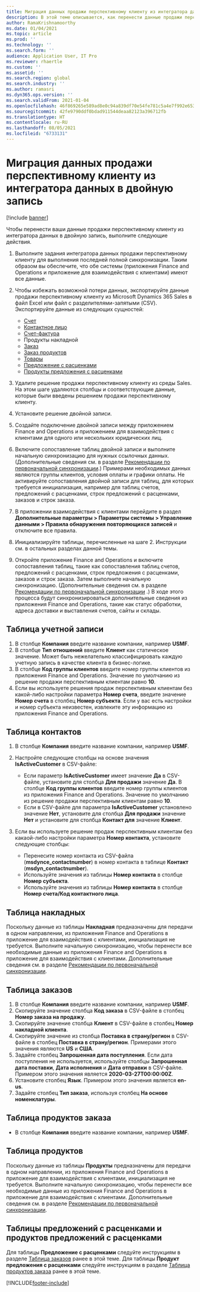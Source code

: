 ```yaml
---
title: Миграция данных продажи перспективному клиенту из интегратора данных в двойную запись
description: В этой теме описывается, как перенести данные продажи перспективному клиенту из интегратора данных в двойную запись.
author: RamaKrishnamoorthy
ms.date: 01/04/2021
ms.topic: article
ms.prod: ''
ms.technology: ''
ms.search.form: ''
audience: Application User, IT Pro
ms.reviewer: rhaertle
ms.custom: ''
ms.assetid: ''
ms.search.region: global
ms.search.industry: ''
ms.author: ramasri
ms.dyn365.ops.version: ''
ms.search.validFrom: 2021-01-04
ms.openlocfilehash: 46f869265e589ad8e0c94a839df70e54fe781c5a4e7f992e6534e883b21801ae
ms.sourcegitcommit: 42fe9790ddf0bdad911544deaa82123a396712fb
ms.translationtype: HT
ms.contentlocale: ru-RU
ms.lasthandoff: 08/05/2021
ms.locfileid: "6733131"
---
```

# <a name="migrate-prospect-to-cash-data-from-data-integrator-to-dual-write"></a>Миграция данных продажи перспективному клиенту из интегратора данных в двойную запись

[!include [banner](../../includes/banner.md)]

Чтобы перенести ваши данные продажи перспективному клиенту из интегратора данных в двойную запись, выполните следующие действия.

1. Выполните задания интегратора данных продажи перспективному клиенту для выполнения последней полной синхронизации. Таким образом вы обеспечите, что обе системы (приложения Finance and Operations и приложение для взаимодействия с клиентами) имеют все данные.
2. Чтобы избежать возможной потери данных, экспортируйте данные продажи перспективному клиенту из Microsoft Dynamics 365 Sales в файл Excel или файл с разделителями-запятыми (CSV). Экспортируйте данные из следующих сущностей:

    - [Счет](#account-table)
    - [Контактное лицо](#contact-table)
    - [Счет-фактура](#invoice-table)
    - Продукты накладной
    - [Заказ](#order-table)
    - [Заказ продуктов](#order-products-table)
    - [Товары](#products-table)
    - [Предложение с расценками](#quote-and-quote-product-tables)
    - [Продукты предложения с расценками](#quote-and-quote-product-tables)

3. Удалите решение продажи перспективному клиенту из среды Sales. На этом шаге удаляются столбцы и соответствующие данные, которые были введены решением продажи перспективному клиенту.
4. Установите решение двойной записи.
5. Создайте подключение двойной записи между приложением Finance and Operations и приложением для взаимодействия с клиентами для одного или нескольких юридических лиц.
6. Включите сопоставление таблиц двойной записи и выполните начальную синхронизацию для нужных ссылочных данных. (Дополнительные сведения см. в разделе [Рекомендации по первоначальной синхронизации](initial-sync-guidance.md).) Примерами необходимых данных являются группы клиентов, условия оплаты и графики оплаты. Не активируйте сопоставления двойной записи для таблиц, для которых требуется инициализация, например для таблиц счетов, предложений с расценками, строк предложений с расценками, заказов и строк заказа.
7. В приложении взаимодействия с клиентами перейдите в раздел **Дополнительные параметры \> Параметры системы \> Управление данными \> Правила обнаружения повторяющихся записей** и отключите все правила.
8. Инициализируйте таблицы, перечисленные на шаге 2. Инструкции см. в остальных разделах данной темы.
9. Откройте приложение Finance and Operations и включите сопоставления таблиц, такие как сопоставления таблиц счетов, предложений с расценками, строк предложения с расценками, заказов и строк заказа. Затем выполните начальную синхронизацию. (Дополнительные сведения см. в разделе [Рекомендации по первоначальной синхронизации](initial-sync-guidance.md) .) В ходе этого процесса будут синхронизироваться дополнительные сведения из приложения Finance and Operations, такие как статус обработки, адреса доставки и выставления счетов, сайты и склады.

## <a name="account-table"></a>Таблица учетной записи

1. В столбце **Компания** введите название компании, например **USMF**.
2. В столбце **Тип отношений** введите **Клиент** как статическое значение. Может быть нежелательно классифицировать каждую учетную запись в качестве клиента в бизнес-логике.
3. В столбце **Код группы клиентов** введите номер группы клиентов из приложения Finance and Operations. Значение по умолчанию из решение продажи перспективным клиентам равно **10**.
4. Если вы используете решения продаж перспективным клиентам без какой-либо настройки параметра **Номер счета**, введите значение **Номер счета** в столбец **Номер субъекта**. Если у вас есть настройки и номер субъекта неизвестен, извлеките эту информацию из приложения Finance and Operations.

## <a name="contact-table"></a>Таблица контактов

1. В столбце **Компания** введите название компании, например **USMF**.
2. Настройте следующие столбцы на основе значения **IsActiveCustomer** в CSV-файле:

    - Если параметр **IsActiveCustomer** имеет значение **Да** в CSV-файле, установите для столбца **Для продажи** значение **Да**. В столбце **Код группы клиентов** введите номер группы клиентов из приложения Finance and Operations. Значение по умолчанию из решение продажи перспективным клиентам равно **10**.
    - Если в CSV-файле для параметра **IsActiveCustomer** установлено значение **Нет**, установите для столбца **Для продажи** значение **Нет** и установите для столбца **Контакт для** значение **Клиент**.

3. Если вы используете решение продаж перспективным клиентам без какаой-либо настройки параметра **Номер контакта**, установите следующие столбцы:

    - Перенесите номер контакта из CSV-файла (**msdynce\_contactnumber**) в номер контакта в таблице **Контакт** (**msdyn\_contactnumber**).
    - Используйте значения из таблицы **Номер контакта** в столбце **Номер субъекта**.
    - Используйте значения из таблицы **Номер контакта** в столбце **Номер счета/Код контактного лица**.

## <a name="invoice-table"></a>Таблица накладных

Поскольку данные из таблицы **Накладная** предназначены для передачи в одном направлении, из приложения Finance and Operations в приложение для взаимодействия с клиентами, инициализация не требуется. Выполните начальную синхронизацию, чтобы перенести все необходимые данные из приложения Finance and Operations в приложение для взаимодействия с клиентами. Дополнительные сведения см. в разделе [Рекомендации по первоначальной синхронизации](initial-sync-guidance.md).

## <a name="order-table"></a>Таблица заказов

1. В столбце **Компания** введите название компании, например **USMF**.
2. Скопируйте значение столбца **Код заказа** в CSV-файле в столбец **Номер заказа на продажу**.
3. Скопируйте значение столбца **Клиент** в CSV-файле в столбец **Номер накладной клиента**.
4. Скопируйте значение из столбца **Поставка в страну/регион** в CSV-файле в столбец **Поставка в страну/регион**. Примерами этого значения являются **US** и **США**.
5. Задайте столбец **Запрошенная дата поступления**. Если дата поступления не используется, используйте столбцы **Запрошенная дата поставки**, **Дата исполнения** и **Дата отправки** в CSV-файле. Примером этого значения является **2020-03-27T00:00:00Z**.
6. Установите столбец **Язык**. Примером этого значения является **en-us**.
7. Задайте столбец **Тип заказа**, используя столбец **На основе номенклатуры**.

## <a name="order-products-table"></a>Таблица продуктов заказа

- В столбце **Компания** введите название компании, например **USMF**.

## <a name="products-table"></a>Таблица продуктов

Поскольку данные из таблицы **Продукты** предназначены для передачи в одном направлении, из приложения Finance and Operations в приложение для взаимодействия с клиентами, инициализация не требуется. Выполните начальную синхронизацию, чтобы перенести все необходимые данные из приложения Finance and Operations в приложение для взаимодействия с клиентами. Дополнительные сведения см. в разделе [Рекомендации по первоначальной синхронизации](initial-sync-guidance.md).

## <a name="quote-and-quote-product-tables"></a>Таблицы предложений с расценками и продуктов предложений с расценками

Для таблицы **Предложение с расценками** следуйте инструкциям в разделе [Таблица заказов](#order-table) ранее в этой теме. Для таблицы **Продукт предложения с расценками** следуйте инструкциям в разделе [Таблица продуктов заказа](#order-products-table) ранее в этой теме.


[!INCLUDE[footer-include](../../../../includes/footer-banner.md)]